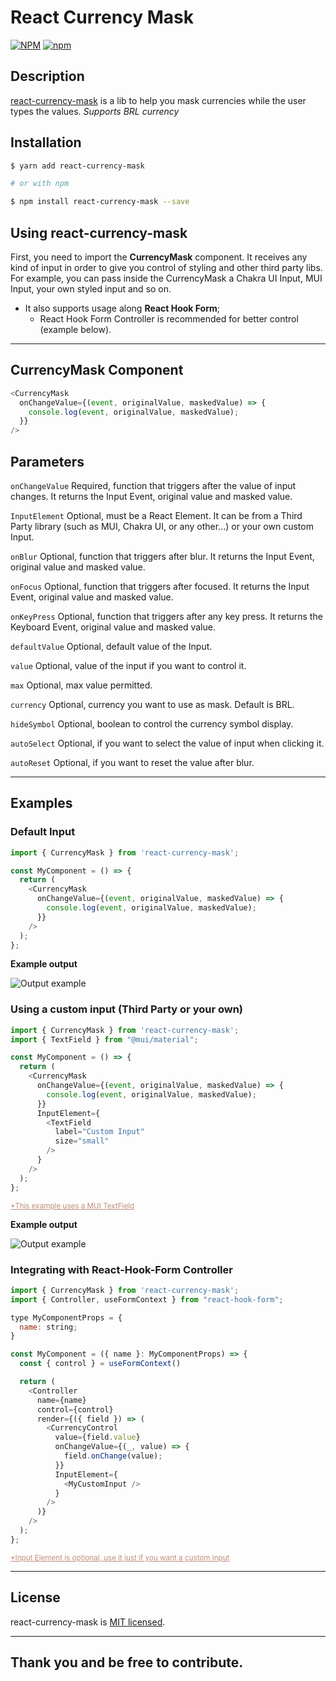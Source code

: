 # React Currency Mask

[![NPM](https://img.shields.io/npm/v/react-currency-mask)](https://www.npmjs.com/package/react-currency-mask)
[![npm](https://img.shields.io/npm/l/react-currency-mask)](https://github.com/leoreisdias/react-currency-mask/blob/main/LICENSE)

## Description

[react-currency-mask](https://github.com/leoreisdias/react-currency-mask.git) is a lib to help you mask currencies while the user types the values. _Supports BRL currency_

## Installation

```bash
$ yarn add react-currency-mask

# or with npm

$ npm install react-currency-mask --save
```

## Using react-currency-mask

First, you need to import the <b>CurrencyMask</b> component. It receives any kind of input in order to give you control of styling and other third party libs.<br />
For example, you can pass inside the CurrencyMask a Chakra UI Input, MUI Input, your own styled input and so on.

- It also supports usage along <b>React Hook Form</b>;
  - React Hook Form Controller is recommended for better control (example below).

---

## CurrencyMask Component

```js
<CurrencyMask
  onChangeValue={(event, originalValue, maskedValue) => {
    console.log(event, originalValue, maskedValue);
  }}
/>
```

## Parameters

`onChangeValue`
Required, function that triggers after the value of input changes. It returns the Input Event, original value and masked value.

`InputElement`
Optional, must be a React Element. It can be from a Third Party library (such as MUI, Chakra UI, or any other...) or your own custom Input.

`onBlur`
Optional, function that triggers after blur. It returns the Input Event, original value and masked value.

`onFocus`
Optional, function that triggers after focused. It returns the Input Event, original value and masked value.

`onKeyPress`
Optional, function that triggers after any key press. It returns the Keyboard Event, original value and masked value.

`defaultValue`
Optional, default value of the Input.

`value`
Optional, value of the input if you want to control it.

`max`
Optional, max value permitted.

`currency`
Optional, currency you want to use as mask. Default is BRL.

`hideSymbol`
Optional, boolean to control the currency symbol display.

`autoSelect`
Optional, if you want to select the value of input when clicking it.

`autoReset`
Optional, if you want to reset the value after blur.

---

## Examples

### Default Input

```js
import { CurrencyMask } from 'react-currency-mask';

const MyComponent = () => {
  return (
    <CurrencyMask
      onChangeValue={(event, originalValue, maskedValue) => {
        console.log(event, originalValue, maskedValue);
      }}
    />
  );
};
```

**Example output**

![Output example](https://i.imgur.com/oajugCZ.png)

### Using a custom input (Third Party or your own)

```js
import { CurrencyMask } from 'react-currency-mask';
import { TextField } from "@mui/material";

const MyComponent = () => {
  return (
    <CurrencyMask
      onChangeValue={(event, originalValue, maskedValue) => {
        console.log(event, originalValue, maskedValue);
      }}
      InputElement={
        <TextField
          label="Custom Input"
          size="small"      
        />
      }
    />
  );
};
```

<small style="color: #c08d78;"><u>*This example uses a MUI TextField</u></small>

**Example output**

![Output example](https://i.imgur.com/YriLExI.png)

### Integrating with React-Hook-Form Controller

```js
import { CurrencyMask } from 'react-currency-mask';
import { Controller, useFormContext } from "react-hook-form";

type MyComponentProps = {
  name: string;
}

const MyComponent = ({ name }: MyComponentProps) => {
  const { control } = useFormContext()

  return (
    <Controller
      name={name}
      control={control}
      render={({ field }) => (
        <CurrencyControl
          value={field.value}
          onChangeValue={(_, value) => {
            field.onChange(value);
          }}
          InputElement={
            <MyCustomInput />
          }
        />
      )}
    />
  );
};
```
<small style="color: #c08d78;"><u>*Input Element is optional, use it just if you want a custom input</u></small>

---

## License

react-currency-mask is [MIT licensed](LICENSE).

---

## Thank you and be free to contribute.
